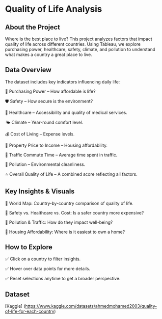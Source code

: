 # Quality of Life Analysis

##  About the Project

 Where is the best place to live? This project analyzes factors that impact quality of life across different countries. Using Tableau, we explore purchasing power, healthcare, safety, climate, and pollution to understand what makes a country a great place to live.

##  Data Overview

The dataset includes key indicators influencing daily life:

 🏦 Purchasing Power – How affordable is life?

 🛡️ Safety – How secure is the environment?

 🏥 Healthcare – Accessibility and quality of medical services.

🌤️ Climate – Year-round comfort level.

💰 Cost of Living – Expense levels.

🏡 Property Price to Income – Housing affordability.

🚗 Traffic Commute Time – Average time spent in traffic.

🌿 Pollution – Environmental cleanliness.

⭐ Overall Quality of Life – A combined score reflecting all factors.

## Key Insights & Visuals

🔹 World Map: Country-by-country comparison of quality of life.

🔹 Safety vs. Healthcare vs. Cost: Is a safer country more expensive?

🔹 Pollution & Traffic: How do they impact well-being?

🔹 Housing Affordability: Where is it easiest to own a home?

##  How to Explore

✅ Click on a country to filter insights.

✅ Hover over data points for more details.

✅ Reset selections anytime to get a broader perspective.

## Dataset
[Kaggle] (https://www.kaggle.com/datasets/ahmedmohamed2003/quality-of-life-for-each-country)
